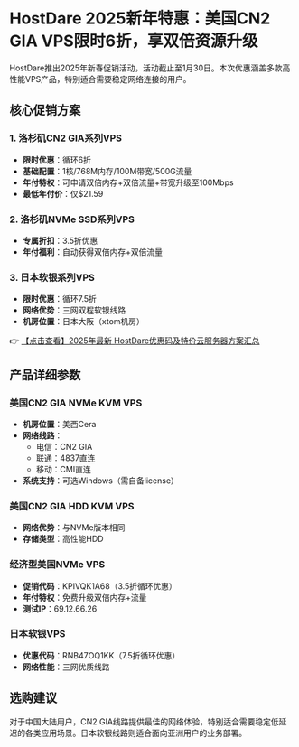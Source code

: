 # HostDare 2025新年特惠：美国CN2 GIA VPS限时6折，享双倍资源升级

HostDare推出2025年新春促销活动，活动截止至1月30日。本次优惠涵盖多款高性能VPS产品，特别适合需要稳定网络连接的用户。

## 核心促销方案

### 1. 洛杉矶CN2 GIA系列VPS
- **限时优惠**：循环6折
- **基础配置**：1核/768M内存/100M带宽/500G流量
- **年付特权**：可申请双倍内存+双倍流量+带宽升级至100Mbps
- **最低年付价**：仅$21.59

### 2. 洛杉矶NVMe SSD系列VPS
- **专属折扣**：3.5折优惠
- **年付福利**：自动获得双倍内存+双倍流量

### 3. 日本软银系列VPS
- **限时优惠**：循环7.5折
- **网络优势**：三网双程软银线路
- **机房位置**：日本大阪（xtom机房）

👉 [【点击查看】2025年最新 HostDare优惠码及特价云服务器方案汇总](https://bit.ly/hostdare)

## 产品详细参数

### 美国CN2 GIA NVMe KVM VPS
- **机房位置**：美西Cera
- **网络线路**：
  - 电信：CN2 GIA
  - 联通：4837直连
  - 移动：CMI直连
- **系统支持**：可选Windows（需自备license）

### 美国CN2 GIA HDD KVM VPS
- **网络优势**：与NVMe版本相同
- **存储类型**：高性能HDD

### 经济型美国NVMe VPS
- **促销代码**：KPIVQK1A68（3.5折循环优惠）
- **年付特权**：免费升级双倍内存+流量
- **测试IP**：69.12.66.26

### 日本软银VPS
- **优惠代码**：RNB47OQ1KK（7.5折循环优惠）
- **网络性能**：三网优质线路

## 选购建议
对于中国大陆用户，CN2 GIA线路提供最佳的网络体验，特别适合需要稳定低延迟的各类应用场景。日本软银线路则适合面向亚洲用户的业务部署。